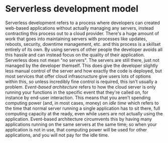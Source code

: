 # Serverless development model

Serverless development refers to a process where developers can created web-based applications without actually managing any servers, instead contracting this process out to a cloud provider. There's a huge amount of work that goes into maintaining servers with processes like updates, reboots, security, downtime management, etc. and this process is a skillset entirely of its own. By using servers of other people the developer avoids all this hassle and can instead focus on the quality of their application. Serverless does not mean "no servers". The servers are still there, just not managed by the developer themself. This does give the developer slightly less manual control of the server and how exactly the code is deployed, but most services that offer cloud infrascructure give users lots of options within this, so unless incredibly fine control is required, this isn't usually a problem.
*Event-based architecture* refers to how the cloud server is only running your functions in the specific event that they're called on, for instance by end-user interaction. This means that you aren't spending computing power (and, in most cases, money) on *idle time* which refers to the time that normal server running a single application has to sit there, full computing capacity at the ready, even while users are not actually using the application. Event-based architecture circumvents this by having many applications running on the same servers at the same time; so when your application is not in use, that computing power will be used for other applications, and you will not pay for the idle time.
